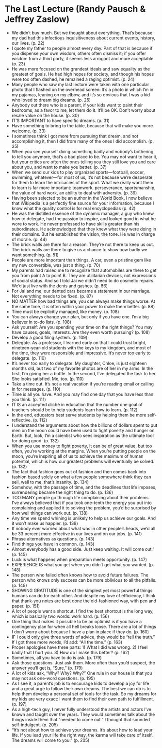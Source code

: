 # The Last Lecture (Randy Pausch & Jeffrey Zaslow)
* We didn’t buy much. But we thought about everything. That’s because my dad had this infectious inquisitiveness about current events, history, our lives. (p. 22)
* I quote my father to people almost every day. Part of that is because if you dispense your own wisdom, others often dismiss it; if you offer wisdom from a third party, it seems less arrogant and more acceptable. (p. 23)
* He was more focused on the grandest ideals and saw equality as the greatest of goals. He had high hopes for society, and though his hopes were too often dashed, he remained a raging optimist. (p. 24)
* Many people who saw my last lecture were taken with one particular photo that I flashed on the overhead screen: It’s a photo in which I’m in my pajamas, leaning on my elbow, and it’s so obvious that I was a kid who loved to dream big dreams. (p. 25)
* Anybody out there who is a parent, if your kids want to paint their bedrooms, as a favor to me, let them do it. It’ll be OK. Don’t worry about resale value on the house. (p. 30)
* IT’S IMPORTANT to have specific dreams. (p. 31)
* Have something to bring to the table, because that will make you more welcome. (p. 33)
* I sometimes think I got more from pursuing that dream, and not accomplishing it, then I did from many of the ones I did accomplish. (p. 35)
* When you see yourself doing something badly and nobody’s bothering to tell you anymore, that’s a bad place to be. You may not want to hear it, but your critics are often the ones telling you they still love you and care about you, and want to make you better. (p. 37)
* When we send our kids to play organized sports—football, soccer, swimming, whatever—for most of us, it’s not because we’re desperate for them to learn the intricacies of the sport. What we really want them to learn is far more important: teamwork, perseverance, sportsmanship, the value of hard work, an ability to deal with adversity. (p. 39)
* Having been selected to be an author in the World Book, I now believe that Wikipedia is a perfectly fine source for your information, because I know what the quality control is for real encyclopedias (p. 42)
* He was the distilled essence of the dynamic manager, a guy who knew how to delegate, had the passion to inspire, and looked good in what he wore to work. He never professed to have skills greater than his subordinates. He acknowledged that they knew what they were doing in their domains. But he established the vision, the tone. He was in charge of morale. (p. 44)
* The brick walls are there for a reason. They’re not there to keep us out. The brick walls are there to give us a chance to show how badly we want something. (p. 51)
* People are more important than things. A car, even a pristine gem like my new convertible, was just a thing. (p. 70)
* My parents had raised me to recognize that automobiles are there to get you from point A to point B. They are utilitarian devices, not expressions of social status. And so I told Jai we didn’t need to do cosmetic repairs. We’d just live with the dents and gashes. (p. 86)
* For Jai and me, our dented cars became a statement in our marriage. Not everything needs to be fixed. (p. 87)
* NO MATTER how bad things are, you can always make things worse. At the same time, it is often within your power to make them better. (p. 88)
* Time must be explicitly managed, like money. (p. 108)
* You can always change your plan, but only if you have one. I’m a big believer in to-do lists. (p. 108)
* Ask yourself: Are you spending your time on the right things? You may have causes, goals, interests. Are they even worth pursuing? (p. 108)
* Develop a good filing system. (p. 109)
* Delegate. As a professor, I learned early on that I could trust bright, nineteen-year-old students with the keys to my kingdom, and most of the time, they were responsible and impressive. It’s never too early to delegate. (p. 110)
* It’s never too early to delegate. My daughter, Chloe, is just eighteen months old, but two of my favorite photos are of her in my arms. In the first, I’m giving her a bottle. In the second, I’ve delegated the task to her. She looks satisfied. Me, too. (p. 110)
* Take a time out. It’s not a real vacation if you’re reading email or calling in for messages. (p. 110)
* Time is all you have. And you may find one day that you have less than you think. (p. 111)
* IT IS an accepted cliché in education that the number one goal of teachers should be to help students learn how to learn. (p. 112)
* In the end, educators best serve students by helping them be more self-reflective. (p. 112)
* I understand the arguments about how the billions of dollars spent to put men on the moon could have been used to fight poverty and hunger on Earth. But, look, I’m a scientist who sees inspiration as the ultimate tool for doing good. (p. 132)
* When you use money to fight poverty, it can be of great value, but too often, you’re working at the margins. When you’re putting people on the moon, you’re inspiring all of us to achieve the maximum of human potential, which is how our greatest problems will eventually be solved. (p. 132)
* The fact that fashion goes out of fashion and then comes back into fashion based solely on what a few people somewhere think they can sell, well to me, that’s insanity. (p. 134)
* Somehow, with the passage of time, and the deadlines that life imposes, surrendering became the right thing to do. (p. 136)
* TOO MANY people go through life complaining about their problems. I’ve always believed that if you took one-tenth the energy you put into complaining and applied it to solving the problem, you’d be surprised by how well things can work out. (p. 138)
* Any time we spend whining is unlikely to help us achieve our goals. And it won’t make us happier. (p. 139)
* If nobody ever worried about what was in other people’s heads, we’d all be 33 percent more effective in our lives and on our jobs. (p. 141)
* Phrase alternatives as questions. (p. 143)
* Find things you have in common. (p. 143)
* Almost everybody has a good side. Just keep waiting. It will come out.” (p. 145)
* Luck is what happens when preparation meets opportunity. (p. 147)
* EXPERIENCE IS what you get when you didn’t get what you wanted. (p. 148)
* The person who failed often knows how to avoid future failures. The person who knows only success can be more oblivious to all the pitfalls. (p. 149)
* SHOWING GRATITUDE is one of the simplest yet most powerful things humans can do for each other. And despite my love of efficiency, I think that thank-you notes are best done the old-fashioned way, with pen and paper. (p. 151)
* A lot of people want a shortcut. I find the best shortcut is the long way, which is basically two words: work hard. (p. 156)
* One thing that makes it possible to be an optimist is if you have a contingency plan for when all hell breaks loose. There are a lot of things I don’t worry about because I have a plan in place if they do. (p. 160)
* IF I could only give three words of advice, they would be “tell the truth.” If I got three more words, I’d add: “All the time.” (p. 163)
* Proper apologies have three parts: 1) What I did was wrong. 2) I feel badly that I hurt you. 3) How do I make this better? (p. 162)
* Sometimes, all you have to do is ask. (p. 179)
* Ask those questions. Just ask them. More often than you’d suspect, the answer you’ll get is, “Sure.” (p. 179)
* A lot of kids ask, “Why? Why? Why?” One rule in our house is that you may not ask one-word questions. (p. 195)
* As I see it, a parent’s job is to encourage kids to develop a joy for life and a great urge to follow their own dreams. The best we can do is to help them develop a personal set of tools for the task. So my dreams for my kids are very exact: I want them to find their own path to fulfillment. (p. 197)
* As a high-tech guy, I never fully understood the artists and actors I’ve known and taught over the years. They would sometimes talk about the things inside them that “needed to come out.” I thought that sounded self-indulgent. (p. 205)
* “It’s not about how to achieve your dreams. It’s about how to lead your life. If you lead your life the right way, the karma will take care of itself. The dreams will come to you.” (p. 205)